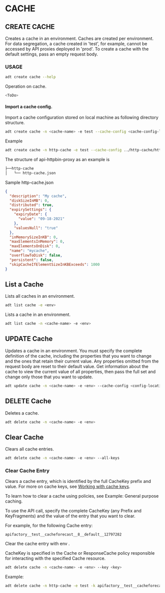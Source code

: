 # CACHE
## CREATE CACHE
Creates a cache in an environment. Caches are created per environment. For data segregation, a cache created in 'test', for example, cannot be accessed by API proxies deployed in 'prod'. To create a cache with the default settings, pass an empty request body.

### USAGE

```sh
adt create cache --help
```

Operation on cache.

```sh
<ToDo>

```

#### Import a cache config.

Import a cache configuration stored on local machine as following directory structure.


```sh
adt create cache -n <cache-name> -e test --cache-config <cache-config-location>
```

Example

```sh
adt create cache -n http-cache -e test --cache-config ../http-cache/http-cache.json
```

  The structure of api-httpbin-proxy as an example is

```sh
├──http-cache
│   └── http-cache.json
```

Sample http-cache.json 

```json
{
  "description": "My cache",
  "diskSizeInMB": 0,
  "distributed": true,
  "expirySettings": {
    "expiryDate": {
      "value": "09-18-2021"
    },
    "valuesNull": "true"
  },
  "inMemorySizeInKB": 0,
  "maxElementsInMemory": 0,
  "maxElementsOnDisk": 0,
  "name": "mycache",
  "overflowToDisk": false,
  "persistent": false,
  "skipCacheIfElementSizeInKBExceeds": 1000
}
```

## List a Cache

Lists all caches in an environment.

```sh
adt list cache -e <env>
```

Lists a cache in an environment.

```sh
adt list cache -n <cache-name> -e <env>
```


## UPDATE Cache
Updates a cache in an environment. You must specify the complete definition of the cache, including the properties that you want to change and the ones that retain their current value. Any properties omitted from the request body are reset to their default value. Get information about the cache to view the current value of all properties, then pass the full set and change only those that you want to update.

```sh
adt update cache -n <cache-name> -e <env> --cache-config <config-location>
```


## DELETE Cache
Deletes a cache.

```sh
adt delete cache -n <cache-name> -e <env> 
```



## Clear Cache 

Clears all cache entries.

```sh
adt delete cache -n <cache-name> -e <env> --all-keys
```

### Clear Cache Entry
Clears a cache entry, which is identified by the full CacheKey prefix and value. For more on cache keys, see [Working with cache keys](https://docs.apigee.com/api-platform/reference/policies/working-cachekeys).

To learn how to clear a cache using policies, see Example: General purpose caching.

To use the API call, specify the complete CacheKey (any Prefix and KeyFragments) and the value of the entry that you want to clear.

For example, for the following Cache entry:

```text
apifactory__test__cacheforecast__8__default__12797282
```

Clear the cache entry with env <test>.

CacheKey is specified in the Cache or ResponseCache policy responsible for interacting with the specified Cache resource.

```sh
adt delete cache -n <cache-name> -e <env> --key <key>
```

Example:
```sh
adt delete cache -n http-cache -e test -k apifactory__test__cacheforecast__8__default__12797282
```